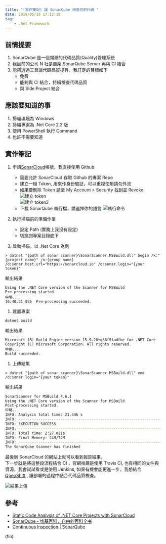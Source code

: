 ```yaml
---
title: "[實作筆記] 讓 SonarQube 檢查你的代碼 "
date: 2019/05/16 17:13:18
tag:
    - .Net Framework
---
```


## 前情提要

1. SonarQube 是一個開源的代碼品質(Quality)管理系統
2. 我目前的公司 N 社是自架 SonarQube Server 再與 CI 結合
3. 能夠透過工具讓代碼品質提昇，我訂定的目標如下
   - 免費
   - 能夠與 CI 結合，持續檢查代碼品質
   - 與 Side Project 結合

## 應該要知道的事

1. 掃瞄環境為 Windows
2. 掃瞄專案為 .Net Core 2.2 版
3. 使用 PowerShell 執行 Command
4. 也許不需要知道

## 實作筆記

1. 申請[SonarCloud](https://sonarcloud.io)帳號，我直接使用 Github

   - 需要允許 SonarCloud 存取 Github 的專案 Repo
   - 建立一組 Token, 用來作身份驗証，可以重複使用請勿外流
   - 如果要刪除 Token 請至 My Account > Security 找到並 Revoke
           ![建立 token](/images/2019/5/sonarcloud_gen.jpg)  
           ![建立 token2](/images/2019/5/sonarcloud_gentoken.jpg)  
   - 下載 SonarQube 執行檔，請選擇你的語言
           ![執行命令](/images/2019/5/sonarcloud_command.jpg)

2. 執行掃瞄前的準備作業

   - 設定 Path (實務上我沒有設定)
   - 切換到專案目錄底下

3. 啟動掃瞄，以 .Net Core 為例

```shell
> dotnet "{path of sonar scanner}\SonarScanner.MSBuild.dll" begin /k:"{project name}" /o:{group name} /d:sonar.host.url="https://sonarcloud.io" /d:sonar.login="{your token}"
```

輸出結果

```shell
Using the .NET Core version of the Scanner for MSBuild
Pre-processing started.
中略...
16:40:31.855  Pre-processing succeeded.
```

1. 建置專案

```shell
dotnet build
```

輸出結果

```shell
Microsoft (R) Build Engine version 15.9.20+g88f5fadfbe for .NET Core
Copyright (C) Microsoft Corporation. All rights reserved.
中略...
Build succeeded.
```

1. 上傳結果

```shell
> dotnet "{path of sonar scanner}\SonarScanner.MSBuild.dll" end /d:sonar.login="{your token}"
```

輸出結果

```bash
SonarScanner for MSBuild 4.6.1
Using the .NET Core version of the Scanner for MSBuild
Post-processing started.
中略...
INFO: Analysis total time: 21.446 s
INFO: ------------------------------------------------------------------------
INFO: EXECUTION SUCCESS
INFO: ------------------------------------------------------------------------
INFO: Total time: 2:27.021s
INFO: Final Memory: 24M/72M
INFO: ------------------------------------------------------------------------
The SonarQube Scanner has finished
```

最後到 SonarCloud 的網站上就可以看到報告結果，  
下一步就是將這整段流程結合 CI ，官網推薦是使用 Travis CI,
也有相同的文件與資源，我會試試看或是使用 Jenkins,
如果有機會能更進一步，我想結合 [OpenShift](https://www.openshift.com/) ,
讓部署的過程中結合代碼品質檢查。

![結果上傳](/images/2019/5/sonarcloud_result.jpg)

## 參考

- [Static Code Analysis of .NET Core Projects with SonarCloud](https://dotnetthoughts.net/static-code-analysis-of-netcore-projects/)
- [SonarQube - 维基百科，自由的百科全书](https://zh.wikipedia.org/wiki/SonarQube)
- [Continuous Inspection | SonarQube](https://www.sonarqube.org/)

(fin)
